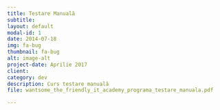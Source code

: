 ```yaml
---
title: Testare Manuală
subtitle:
layout: default
modal-id: 1
date: 2014-07-18
img: fa-bug
thumbnail: fa-bug
alt: image-alt
project-date: Aprilie 2017
client:
category: dev
description: Curs testare manuală
file: wantsome_the_friendly_it_academy_programa_testare_manuala.pdf

---
```

